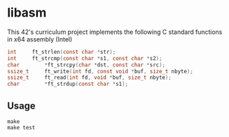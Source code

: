 # libasm

This 42's curriculum project implements the following C standard functions in x64 assembly (Intel)

```c
int		ft_strlen(const char *str);
int		ft_strcmp(const char *s1, const char *s2);
char		*ft_strcpy(char *dst, const char *src);
ssize_t		ft_write(int fd, const void *buf, size_t nbyte);
ssize_t		ft_read(int fd, void *buf, size_t nbyte);
char		*ft_strdup(const char *s1);
```

## Usage
```
make
make test
```

